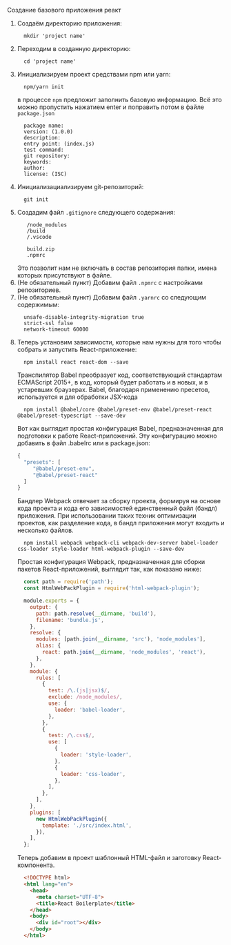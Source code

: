 Создание базового приложения реакт

1. Создаём директорию приложения:
   ```
     mkdir 'project name'
   ```
2. Переходим в созданную директорию:
   ```
     cd 'project name'
   ```
3. Инициализируем проект средствами npm или yarn:
   ```
     npm/yarn init
   ```
   в процессе `npm` предложит заполнить базовую информацию. Всё это можно пропустить нажатием enter и поправить потом в файле `package.json`
   ```
     package name:
     version: (1.0.0) 
     description: 
     entry point: (index.js) 
     test command: 
     git repository: 
     keywords: 
     author: 
     license: (ISC)
   ```
4. Инициализациализируем git-репозиторий:
   ```
     git init
   ```
5. Создадим файл `.gitignore` следующего содержания:
   ```
      /node_modules
      /build
      /.vscode
      
      build.zip
      .npmrc
   ```
   Это позволит нам не включать в состав репозитория папки, имена которых присутствуют в файле.
6. (Не обязательный пункт) Добавим файл `.npmrc` с настройками репозиториев.
7. (Не обязательный пункт) Добавим файл `.yarnrc` со следующим содержимым:
   ```
     unsafe-disable-integrity-migration true
     strict-ssl false
     network-timeout 60000
   ```
8. Теперь установим зависимости, которые нам нужны для того чтобы собрать и запустить React-приложение:
   ```
     npm install react react-dom --save
   ```
   Транспилятор Babel преобразует код, соответствующий стандартам ECMAScript 2015+, в код, который будет работать и в новых, и в устаревших браузерах. Babel, благодаря применению пресетов, используется и для обработки JSX-кода
   ```
     npm install @babel/core @babel/preset-env @babel/preset-react @babel/preset-typescript --save-dev
   ```
   Вот как выглядит простая конфигурация Babel, предназначенная для подготовки к работе React-приложений. Эту конфигурацию можно добавить в файл .babelrc или в package.json:
   ```js
   {
     "presets": [
        "@babel/preset-env",
        "@babel/preset-react"
     ]
   }
   ```
   Бандлер Webpack отвечает за сборку проекта, формируя на основе кода проекта и кода его зависимостей единственный файл (бандл) приложения. При использовании таких техник оптимизации проектов, как разделение кода, в бандл приложения могут входить и несколько файлов.
   ```
     npm install webpack webpack-cli webpack-dev-server babel-loader css-loader style-loader html-webpack-plugin --save-dev
   ```
   Простая конфигурация Webpack, предназначенная для сборки пакетов React-приложений, выглядит так, как показано ниже:
   ```js
     const path = require('path');
     const HtmlWebPackPlugin = require('html-webpack-plugin');

     module.exports = {
       output: {
         path: path.resolve(__dirname, 'build'),
         filename: 'bundle.js',
       },
       resolve: {
         modules: [path.join(__dirname, 'src'), 'node_modules'],
         alias: {
           react: path.join(__dirname, 'node_modules', 'react'),
         },
       },
       module: {
         rules: [
           {
             test: /\.(js|jsx)$/,
             exclude: /node_modules/,
             use: {
               loader: 'babel-loader',
             },
           },
           {
             test: /\.css$/,
             use: [
               {
                 loader: 'style-loader',
               },
               {
                 loader: 'css-loader',
               },
             ],
           },
         ],
       },
       plugins: [
         new HtmlWebPackPlugin({
           template: './src/index.html',
         }),
       ],
     };
   ```
   Теперь добавим в проект шаблонный HTML-файл и заготовку React-компонента.
   ```html
     <!DOCTYPE html>
     <html lang="en">
       <head>
         <meta charset="UTF-8">
         <title>React Boilerplate</title>
       </head>
       <body>
         <div id="root"></div>
       </body>
     </html>
   ```
